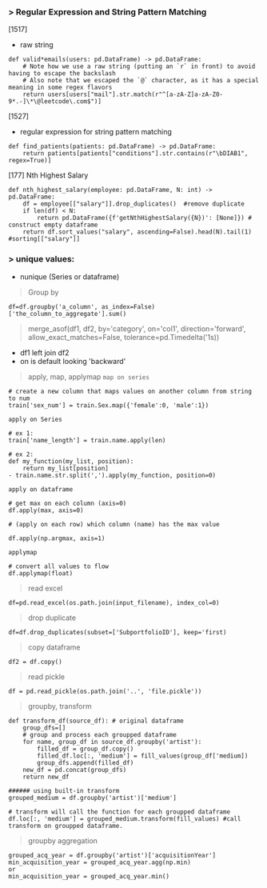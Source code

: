 ### > Regular Expression and String Pattern Matching

[1517]

- raw string

```
def valid*emails(users: pd.DataFrame) -> pd.DataFrame:
    # Note how we use a raw string (putting an `r` in front) to avoid having to escape the backslash
    # Also note that we escaped the `@` character, as it has a special meaning in some regex flavors
    return users[users["mail"].str.match(r"^[a-zA-Z]a-zA-Z0-9*.-]\*\@leetcode\.com$")]
```

[1527]

- regular expression for string pattern matching

```
def find_patients(patients: pd.DataFrame) -> pd.DataFrame:
    return patients[patients["conditions"].str.contains(r"\bDIAB1", regex=True)]
```

[177] Nth Highest Salary

```
def nth_highest_salary(employee: pd.DataFrame, N: int) -> pd.DataFrame:
    df = employee[["salary"]].drop_duplicates()  #remove duplicate
    if len(df) < N:
        return pd.DataFrame({f'getNthHighestSalary({N})': [None]}) # construct empty dataframe
    return df.sort_values("salary", ascending=False).head(N).tail(1) #sorting[["salary"]]
```

### > unique values:

- nunique (Series or dataframe)

> Group by

```
df=df.groupby('a_column', as_index=False)['the_column_to_aggregate'].sum()
```

> merge_asof(df1, df2, by='category', on='col1', direction='forward', allow_exact_matches=False, tolerance=pd.Timedelta('1s))

- df1 left join df2
- on is default looking 'backward'

> apply, map, applymap
`map on series`
```
# create a new column that maps values on another column from string to num
train['sex_num'] = train.Sex.map({'female':0, 'male':1})
```
`apply on Series`
```
# ex 1:
train['name_length'] = train.name.apply(len)

# ex 2:
def my_function(my_list, position):
    return my_list[position]
- train.name.str.split(',').apply(my_function, position=0)
```

`apply on dataframe`

```
# get max on each column (axis=0)
df.apply(max, axis=0)

# (apply on each row) which column (name) has the max value

df.apply(np.argmax, axis=1) 
```

`applymap`
```
# convert all values to flow
df.applymap(float)
```

> read excel
```
df=pd.read_excel(os.path.join(input_filename), index_col=0)
```

> drop duplicate
```
df=df.drop_duplicates(subset=['SubportfolioID'], keep='first)
```

> copy dataframe
```
df2 = df.copy()
```


> read pickle
```
df = pd.read_pickle(os.path.join('..', 'file.pickle'))
```

> groupby, transform
```
def transform_df(source_df): # original dataframe
    group_dfs=[]
    # group and process each groupped dataframe
    for name, group_df in source_df.groupby('artist'):
        filled_df = group_df.copy()
        filled_df.loc[:, 'medium'] = fill_values(group_df['medium])
        group_dfs.append(filled_df)
    new_df = pd.concat(group_dfs)
    return new_df

###### using built-in transform
grouped_medium = df.groupby('artist')['medium']

# transform will call the function for each groupped dataframe
df.loc[:, 'medium'] = grouped_medium.transform(fill_values) #call transform on groupped dataframe.
```

> groupby aggregation
```
grouped_acq_year = df.groupby('artist')['acquisitionYear']
min_acquisition_year = grouped_acq_year.agg(np.min)
or
min_acquisition_year = grouped_acq_year.min()
```